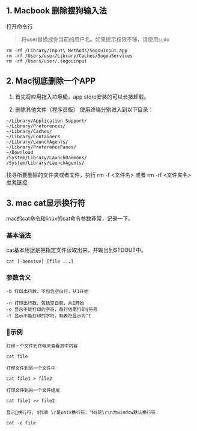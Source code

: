 ## 1. Macbook 删除搜狗输入法

打开命令行
> 将user替换成你当前的用户名。如果提示权限不够，请使用`sudo`
```
rm -rf /Library/Input\ Methods/SogouInput.app
rm -rf /Users/user/Library/Caches/SogouServices
rm -rf /Users/user/.sogouinput
```

## 2. Mac彻底删除一个APP

1. 首先将应用拖入垃圾桶，app store安装的可以长按卸载。

2. 删除其他文件（程序员版）
使用终端分别进入到以下目录：
```
~/Library/Application Support/
~/Library/Preferences/
~/Library/Caches/
~/Library/Containers
~/Library/LaunchAgents/
~/Library/PreferencePanes/
~/Download
/System/Library/LaunchDaemons/
/System/Library/LaunchAgents/
```
找寻所要删除的文件夹或者文件，执行 rm -f <文件名> 或者 rm -rf <文件夹名>
[参考链接](https://www.jianshu.com/p/6728dd12ea71)

## 3. mac cat显示换行符

mac的cat命令和linux的cat命令参数非常，记录一下。

### 基本语法
cat基本用途是把指定文件读取出来，并输出到STDOUT中。
```
cat [-benstuv] [file ...]
```
### 参数含义
```
-b 打印出行数，不包含空白行，从1开始

-n 打印出行数，包括空白航，从1开始
-e 显示不能打印的字符，每行结尾打印$符号
-t 显示不能打印的字符，制表符显示为^I
```
### 示例
```
打印一个文件到终端来查看其中内容

cat file

打印文件到另一个文件中

cat file1 > file2

打印文件到另一个文件结尾

cat file1 >> file2

显示换行符, $代表 \r是unix换行符，^M$是\r\n为window默认换行符

cat -e file
```